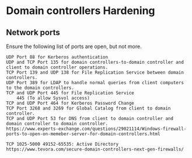 # Domain controllers Hardening

## Network ports
Ensure the following list of ports are open, but not more.

	UDP Port 88 for Kerberos authentication
	UDP and TCP Port 135 for domain controllers-to-domain controller and client to domain controller operations.
	TCP Port 139 and UDP 138 for File Replication Service between domain controllers.
	UDP Port 389 for LDAP to handle normal queries from client computers to the domain controllers.
	TCP and UDP Port 445 for File Replication Service
		445 (To allow Sysvol access)
	TCP and UDP Port 464 for Kerberos Password Change
	TCP Port 3268 and 3269 for Global Catalog from client to domain controller.
	TCP and UDP Port 53 for DNS from client to domain controller and domain controller to domain controller.
	https://www.experts-exchange.com/questions/29021114/Windows-firewall-ports-to-open-on-memeber-server-for-domain-controllers.html

	TCP 1025-5000 49152-65535: Active Directory  https://www.tevora.com/secure-domain-controllers-next-gen-firewalls/